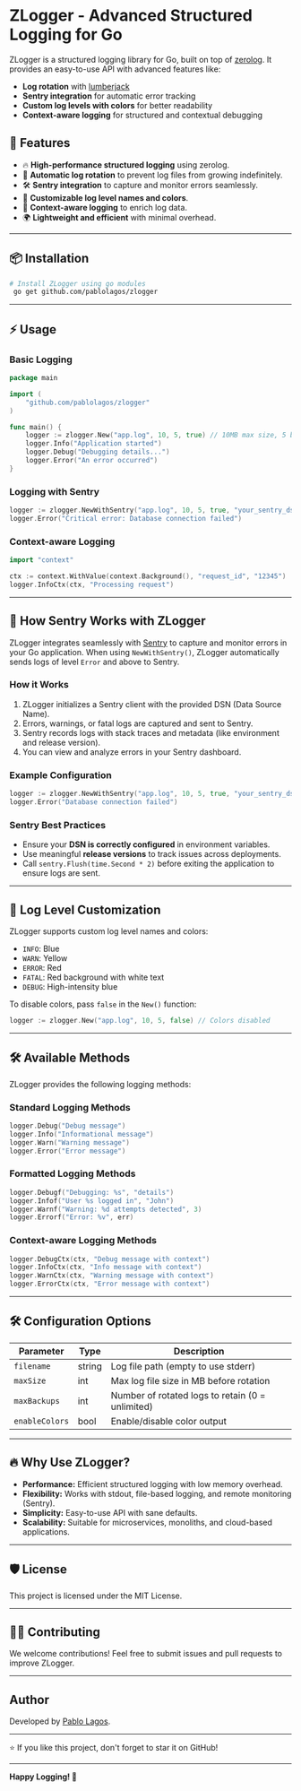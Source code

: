 # ZLogger - Advanced Structured Logging for Go

ZLogger is a structured logging library for Go, built on top of [zerolog](https://github.com/rs/zerolog). It provides an easy-to-use API with advanced features like:
- **Log rotation** with [lumberjack](https://github.com/natefinch/lumberjack)
- **Sentry integration** for automatic error tracking
- **Custom log levels with colors** for better readability
- **Context-aware logging** for structured and contextual debugging

## 🚀 Features
- 🔥 **High-performance structured logging** using zerolog.
- 📁 **Automatic log rotation** to prevent log files from growing indefinitely.
- 🛠 **Sentry integration** to capture and monitor errors seamlessly.
- 🎨 **Customizable log level names and colors**.
- 📡 **Context-aware logging** to enrich log data.
- 🌍 **Lightweight and efficient** with minimal overhead.

---

## 📦 Installation
```sh
# Install ZLogger using go modules
 go get github.com/pablolagos/zlogger
```

---

## ⚡ Usage

### **Basic Logging**
```go
package main

import (
	"github.com/pablolagos/zlogger"
)

func main() {
	logger := zlogger.New("app.log", 10, 5, true) // 10MB max size, 5 backups, colors enabled
	logger.Info("Application started")
	logger.Debug("Debugging details...")
	logger.Error("An error occurred")
}
```

### **Logging with Sentry**
```go
logger := zlogger.NewWithSentry("app.log", 10, 5, true, "your_sentry_dsn", "1.0.0", "production")
logger.Error("Critical error: Database connection failed")
```

### **Context-aware Logging**
```go
import "context"

ctx := context.WithValue(context.Background(), "request_id", "12345")
logger.InfoCtx(ctx, "Processing request")
```

---

## 🔔 How Sentry Works with ZLogger
ZLogger integrates seamlessly with [Sentry](https://sentry.io/) to capture and monitor errors in your Go application. When using `NewWithSentry()`, ZLogger automatically sends logs of level `Error` and above to Sentry.

### **How it Works**
1. ZLogger initializes a Sentry client with the provided DSN (Data Source Name).
2. Errors, warnings, or fatal logs are captured and sent to Sentry.
3. Sentry records logs with stack traces and metadata (like environment and release version).
4. You can view and analyze errors in your Sentry dashboard.

### **Example Configuration**
```go
logger := zlogger.NewWithSentry("app.log", 10, 5, true, "your_sentry_dsn", "1.0.0", "production")
logger.Error("Database connection failed")
```

### **Sentry Best Practices**
- Ensure your **DSN is correctly configured** in environment variables.
- Use meaningful **release versions** to track issues across deployments.
- Call `sentry.Flush(time.Second * 2)` before exiting the application to ensure logs are sent.

---

## 🎨 Log Level Customization
ZLogger supports custom log level names and colors:
- `INFO`: Blue
- `WARN`: Yellow
- `ERROR`: Red
- `FATAL`: Red background with white text
- `DEBUG`: High-intensity blue

To disable colors, pass `false` in the `New()` function:
```go
logger := zlogger.New("app.log", 10, 5, false) // Colors disabled
```

---

## 🛠 Available Methods
ZLogger provides the following logging methods:

### **Standard Logging Methods**
```go
logger.Debug("Debug message")
logger.Info("Informational message")
logger.Warn("Warning message")
logger.Error("Error message")
```

### **Formatted Logging Methods**
```go
logger.Debugf("Debugging: %s", "details")
logger.Infof("User %s logged in", "John")
logger.Warnf("Warning: %d attempts detected", 3)
logger.Errorf("Error: %v", err)
```

### **Context-aware Logging Methods**
```go
logger.DebugCtx(ctx, "Debug message with context")
logger.InfoCtx(ctx, "Info message with context")
logger.WarnCtx(ctx, "Warning message with context")
logger.ErrorCtx(ctx, "Error message with context")
```

---

## 🛠 Configuration Options
| Parameter    | Type    | Description |
|-------------|--------|-------------|
| `filename`  | string | Log file path (empty to use stderr) |
| `maxSize`   | int    | Max log file size in MB before rotation |
| `maxBackups`| int    | Number of rotated logs to retain (0 = unlimited) |
| `enableColors` | bool | Enable/disable color output |

---

## 🔥 Why Use ZLogger?
- **Performance:** Efficient structured logging with low memory overhead.
- **Flexibility:** Works with stdout, file-based logging, and remote monitoring (Sentry).
- **Simplicity:** Easy-to-use API with sane defaults.
- **Scalability:** Suitable for microservices, monoliths, and cloud-based applications.

---

## 🛡 License
This project is licensed under the MIT License.

---

## 👨‍💻 Contributing
We welcome contributions! Feel free to submit issues and pull requests to improve ZLogger.

---

## Author

Developed by [Pablo Lagos](https://github.com/pablolagos).

---

⭐ If you like this project, don't forget to star it on GitHub!

---

**Happy Logging! 🚀**
